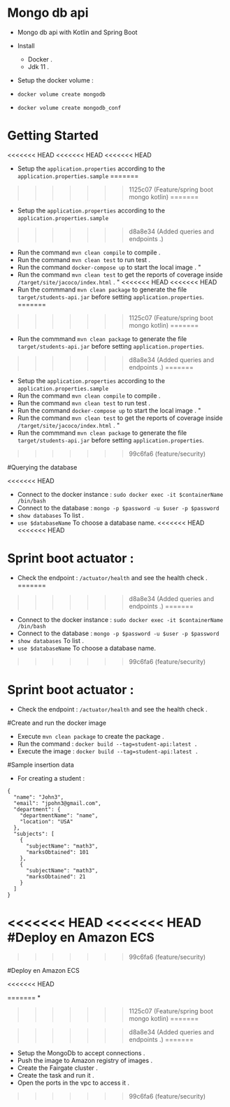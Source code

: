 # Mongo db api

- Mongo db api with Kotlin and Spring Boot

- Install
  - Docker .
  - Jdk 11 .
- Setup the docker volume :
- `docker volume create mongodb`
- `docker volume create mongodb_conf`

# Getting Started

<<<<<<< HEAD
<<<<<<< HEAD
<<<<<<< HEAD
 * Setup the ```application.properties``` according to the ```application.properties.sample```
=======
>>>>>>> 1125c07 (Feature/spring boot mongo kotlin)
=======
 * Setup the ```application.properties``` according to the ```application.properties.sample```
>>>>>>> d8a8e34 (Added queries and endpoints .)
 * Run the command ```mvn clean compile``` to compile .
 * Run the command ```mvn clean test``` to run test . 
 * Run the command ```docker-compose up``` to start the local image . "
 * Run the command ```mvn clean test``` to get the reports of coverage inside ```/target/site/jacoco/index.html``` . "
<<<<<<< HEAD
<<<<<<< HEAD
 * Run the commmand ```mvn clean package``` to generate the file ```target/students-api.jar``` before setting ```application.properties```.
=======
>>>>>>> 1125c07 (Feature/spring boot mongo kotlin)
=======
 * Run the commmand ```mvn clean package``` to generate the file ```target/students-api.jar``` before setting ```application.properties```.
>>>>>>> d8a8e34 (Added queries and endpoints .)
=======
- Setup the `application.properties` according to the `application.properties.sample`
- Run the command `mvn clean compile` to compile .
- Run the command `mvn clean test` to run test .
- Run the command `docker-compose up` to start the local image . "
- Run the command `mvn clean test` to get the reports of coverage inside `/target/site/jacoco/index.html` . "
- Run the commmand `mvn clean package` to generate the file `target/students-api.jar` before setting `application.properties`.
>>>>>>> 99c6fa6 (feature/security)

#Querying the database

<<<<<<< HEAD
 * Connect to the docker instance : ```sudo docker exec -it $containerName /bin/bash```
 * Connect to the database : ```mongo -p $password -u $user -p $password```
 * ```show databases``` To list .
 * ```use $databaseName``` To choose a database name.
<<<<<<< HEAD
<<<<<<< HEAD

# Sprint boot actuator :

* Check the endpoint : ```/actuator/health``` and see the health check .
=======
>>>>>>> d8a8e34 (Added queries and endpoints .)
=======
- Connect to the docker instance : `sudo docker exec -it $containerName /bin/bash`
- Connect to the database : `mongo -p $password -u $user -p $password`
- `show databases` To list .
- `use $databaseName` To choose a database name.
>>>>>>> 99c6fa6 (feature/security)

# Sprint boot actuator :

- Check the endpoint : `/actuator/health` and see the health check .

#Create and run the docker image

- Execute `mvn clean package` to create the package .
- Run the command : `docker build --tag=student-api:latest .`
- Execute the image : `docker build --tag=student-api:latest .`

#Sample insertion data

- For creating a student :

```
{
  "name": "John3",
  "email": "jpohn3@gmail.com",
  "department": {
    "departmentName": "name",
    "location": "USA"
  },
  "subjects": [
    {
      "subjectName": "math3",
      "marksObtained": 101
    },
    {
      "subjectName": "math3",
      "marksObtained": 21
    }
  ]
}
```
<<<<<<< HEAD
<<<<<<< HEAD
#Deploy en Amazon ECS 
=======
>>>>>>> 99c6fa6 (feature/security)

#Deploy en Amazon ECS

<<<<<<< HEAD
 
=======
 * 
>>>>>>> 1125c07 (Feature/spring boot mongo kotlin)
=======

 
>>>>>>> d8a8e34 (Added queries and endpoints .)
=======
- Setup the MongoDb to accept connections .
- Push the image to Amazon registry of images .
- Create the Fairgate cluster .
- Create the task and run it .
- Open the ports in the vpc to access it .
>>>>>>> 99c6fa6 (feature/security)
